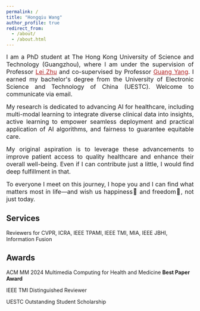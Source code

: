```yaml
---
permalink: /
title: "Hongqiu Wang"
author_profile: true
redirect_from: 
  - /about/
  - /about.html
---
```


<p style="text-align: justify;"><font size=3> I am a PhD student at The Hong Kong University of Science and Technology (Guangzhou), where I am under the supervision of Professor <a href="https://sites.google.com/site/indexlzhu/home" style="color: #B22222;">Lei Zhu</a> and co-supervised by Professor <a href="https://scholar.google.com/citations?user=ZfzEFpsAAAAJ&hl=en" style="color: #B22222;">Guang Yang</a>. I earned my bachelor's degree from the University of Electronic Science and Technology of China (UESTC). Welcome to communicate via email.</font></p>

<p style="text-align: justify;"><font size=3>My research is dedicated to advancing AI for healthcare, including multi-modal learning to integrate diverse clinical data into insights, active learning to empower seamless deployment and practical application of AI algorithms, and fairness to guarantee equitable care.</font></p>

<p style="text-align: justify;"><font size=3>My original aspiration is to leverage these advancements to improve patient access to quality healthcare and enhance their overall well-being. Even if I can contribute just a little, I would find deep fulfillment in that.</font></p>

<p style="text-align: justify;"><font size=3>To everyone I meet on this journey, I hope you and I can find what matters most in life—and wish us happiness🌅 and freedom💫, not just today.</font></p>


Services
------
Reviewers for CVPR, ICRA, IEEE TPAMI, IEEE TMI, MIA, IEEE JBHI, Information Fusion

Awards
------
ACM MM 2024 Multimedia Computing for Health and Medicine **Best Paper Award**

IEEE TMI Distinguished Reviewer

UESTC Outstanding Student Scholarship
